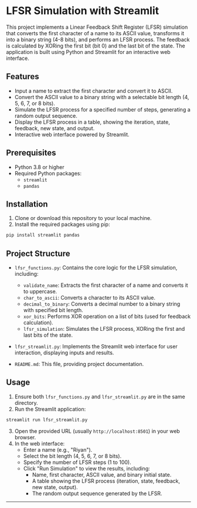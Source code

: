 # LFSR Simulation with Streamlit

This project implements a Linear Feedback Shift Register (LFSR) simulation that converts the first character of a name to its ASCII value, transforms it into a binary string (4-8 bits), and performs an LFSR process. The feedback is calculated by XORing the first bit (bit 0) and the last bit of the state. The application is built using Python and Streamlit for an interactive web interface.

## Features

- Input a name to extract the first character and convert it to ASCII.
- Convert the ASCII value to a binary string with a selectable bit length (4, 5, 6, 7, or 8 bits).
- Simulate the LFSR process for a specified number of steps, generating a random output sequence.
- Display the LFSR process in a table, showing the iteration, state, feedback, new state, and output.
- Interactive web interface powered by Streamlit.

## Prerequisites

- Python 3.8 or higher
- Required Python packages:
  - `streamlit`
  - `pandas`

## Installation

1. Clone or download this repository to your local machine.
2. Install the required packages using pip:

```sh
pip install streamlit pandas
```

## Project Structure

- `lfsr_functions.py`: Contains the core logic for the LFSR simulation, including:

  - `validate_name`: Extracts the first character of a name and converts it to uppercase.
  - `char_to_ascii`: Converts a character to its ASCII value.
  - `decimal_to_binary`: Converts a decimal number to a binary string with specified bit length.
  - `xor_bits`: Performs XOR operation on a list of bits (used for feedback calculation).
  - `lfsr_simulation`: Simulates the LFSR process, XORing the first and last bits of the state.

- `lfsr_streamlit.py`: Implements the Streamlit web interface for user interaction, displaying inputs and results.
- `README.md`: This file, providing project documentation.

## Usage

1. Ensure both `lfsr_functions.py` and `lfsr_streamlit.py` are in the same directory.
2. Run the Streamlit application:

```sh
streamlit run lfsr_streamlit.py
```

3. Open the provided URL (usually `http://localhost:8501`) in your web browser.
4. In the web interface:
   - Enter a name (e.g., "Riyan").
   - Select the bit length (4, 5, 6, 7, or 8 bits).
   - Specify the number of LFSR steps (1 to 100).
   - Click "Run Simulation" to view the results, including:
     - Name, first character, ASCII value, and binary initial state.
     - A table showing the LFSR process (iteration, state, feedback, new state, output).
     - The random output sequence generated by the LFSR.

---

